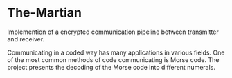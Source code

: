 # The-Martian
Implemention of a encrypted communication pipeline between transmitter and receiver.

Communicating in a coded way has many applications in various fields. One of the most common methods of code communicating is Morse code. The project presents the decoding of the Morse code into different numerals.

